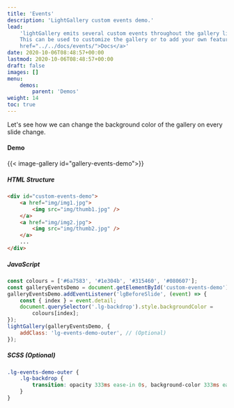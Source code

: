 ```yaml
---
title: 'Events'
description: 'LightGallery custom events demo.'
lead:
    'lightGallery emits several custom events throughout the gallery lifecycle.
    This can be used to customize the gallery or to add your own features. <a
    href="../../docs/events/">Docs</a>'
date: 2020-10-06T08:48:57+00:00
lastmod: 2020-10-06T08:48:57+00:00
draft: false
images: []
menu:
    demos:
        parent: 'Demos'
weight: 14
toc: true
---
```


Let's see how we can change the background color of the gallery on every slide
change.

#### Demo

{{< image-gallery id="gallery-events-demo">}}

##### HTML Structure

```html
<div id="custom-events-demo">
    <a href="img/img1.jpg">
        <img src="img/thumb1.jpg" />
    </a>
    <a href="img/img2.jpg">
        <img src="img/thumb2.jpg" />
    </a>
    ...
</div>
```

##### JavaScript

```js
const colours = ['#6a7583', '#1e304b', '#315460', '#080607'];
const galleryEventsDemo = document.getElementById('custom-events-demo');
galleryEventsDemo.addEventListener('lgBeforeSlide', (event) => {
    const { index } = event.detail;
    document.querySelector('.lg-backdrop').style.backgroundColor =
        colours[index];
});
lightGallery(galleryEventsDemo, {
    addClass: 'lg-events-demo-outer', // (Optional)
});
```

##### SCSS (Optional)

```scss
.lg-events-demo-outer {
    .lg-backdrop {
        transition: opacity 333ms ease-in 0s, background-color 333ms ease-in 0s;
    }
}
```
